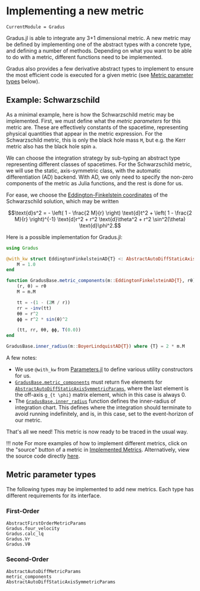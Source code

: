 # Implementing a new metric

```@meta
CurrentModule = Gradus
```

Gradus.jl is able to integrate any 3+1 dimensional metric. A new metric may be defined by implementing one of the abstract types with a concrete type, and defining a number of methods. Depending on what you want to be able to do with a metric, different functions need to be implemented. 

Gradus also provides a few derivative abstract types to implement to ensure the most efficient code is executed for a given metric (see [Metric parameter types](@ref) below).

## Example: Schwarzschild

As a minimal example, here is how the Schwarzschild metric may be implemented. First, we must define what the _metric parameters_ for this metric are. These are effectively constants of the spacetime, representing physical quantities that appear in the metric expression. For the Schwarzschild metric, this is only the black hole mass ``M``, but e.g. the Kerr metric also has the black hole spin ``a``.

We can choose the integration strategy by sub-typing an abstract type representing different classes of spacetimes. For the Schwarzschild metric, we will use the static, axis-symmetric class, with the automatic differentiation (AD) backend. With AD, we only need to specify the non-zero components of the metric as Julia functions, and the rest is done for us.

For ease, we choose the [Eddington-Finkelstein coordinates](https://en.wikipedia.org/wiki/Eddington%E2%80%93Finkelstein_coordinates) of the Schwarzschild solution, which may be written

```math
\text{d}s^2 =
    - \left( 1 - \frac{2 M}{r} \right) \text{d}t^2
    + \left( 1 - \frac{2 M}{r} \right)^{-1} \text{d}r^2
    + r^2 \text{d}\theta^2
    + r^2 \sin^2(\theta) \text{d}\phi^2.
```

Here is a possible implementation for Gradus.jl:
```julia
using Gradus

@with_kw struct EddingtonFinkelsteinAD{T} <: AbstractAutoDiffStaticAxisSymmetricParams{T}
    M = 1.0
end

function GradusBase.metric_components(m::EddingtonFinkelsteinAD{T}, rθ) where {T}
    (r, θ) = rθ
    M = m.M

    tt = -(1 - (2M / r))
    rr = -inv(tt)
    θθ = r^2
    ϕϕ = r^2 * sin(θ)^2

    (tt, rr, θθ, ϕϕ, T(0.0))
end

GradusBase.inner_radius(m::BoyerLindquistAD{T}) where {T} = 2 * m.M
```
A few notes:
- We use `@with_kw` from [Parameters.jl](https://github.com/mauro3/Parameters.jl) to define various utility constructors for us.
- [`GradusBase.metric_components`](@ref) must return five elements for [`AbstractAutoDiffStaticAxisSymmetricParams`](@ref), where the last element is the off-axis ``g_{t \phi}`` matrix element, which in this case is always 0.
- The [`GradusBase.inner_radius`](@ref) function defines the inner-radius of integration chart. This defines where the integration should terminate to avoid running indefinitely, and is, in this case, set to the event-horizon of our metric.

That's all we need! This metric is now ready to be traced in the usual way.

!!! note
    For more examples of how to implement different metrics, click on the "source" button of a metric in [Implemented Metrics](@ref). Alternatively, view the source code directly [here](https://github.com/astro-group-bristol/Gradus.jl/tree/main/src/metrics).


## Metric parameter types

The following types may be implemented to add new metrics. Each type has different requirements for its interface.

### First-Order

```@docs
AbstractFirstOrderMetricParams
Gradus.four_velocity
Gradus.calc_lq
Gradus.Vr
Gradus.Vθ
```

### Second-Order

```@docs
AbstractAutoDiffMetricParams
metric_components
AbstractAutoDiffStaticAxisSymmetricParams
```